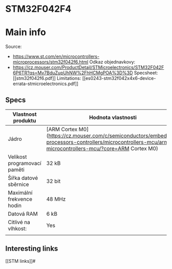 # STM32F042F4

# Main info
Source:
- https://www.st.com/en/microcontrollers-microprocessors/stm32f042f6.html
Odkaz objednavkovy:
- https://cz.mouser.com/ProductDetail/STMicroelectronics/STM32F042F6P6TR?qs=Mv7BduZupUhNW%2FhHCMgPOA%3D%3D
Specsheet: [[stm32f042f6.pdf]]
Limitations: [[es0243-stm32f042x4x6-device-errata-stmicroelectronics.pdf]]
## Specs

| Vlastnost produktu           | Hodnota vlastnosti                                                                                                                                                       |
| ---------------------------- | ------------------------------------------------------------------------------------------------------------------------------------------------------------------------ |
| Jádro                        | [ARM Cortex M0](https://cz.mouser.com/c/semiconductors/embedded-processors-controllers/microcontrollers-mcu/arm-microcontrollers-mcu/?core=ARM Cortex M0) |
| Velikost programovací paměti | 32 kB                                                                                                                                                                     |
| Šířka datové sběrnice        | 32 bit                                                                                                                                                                   |
| Maximální frekvence hodin    | 48 MHz                                                                                                                                                                 |
| Datová RAM                   | 6 kB                                                                                                                                                                 |
| Citlivé na vlhkost:          | Yes                                                                                                                                                                      |
|                              |                                                                                                                                                                          |


## Interesting links

[[STM links]]#
